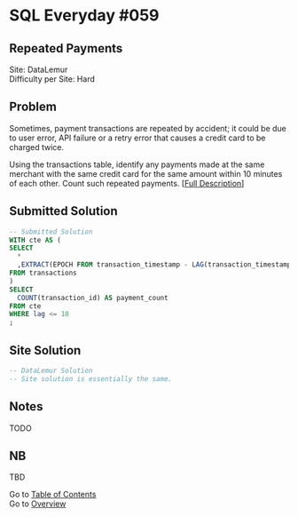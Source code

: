 # SQL Everyday \#059

## Repeated Payments

Site: DataLemur\
Difficulty per Site: Hard

## Problem

Sometimes, payment transactions are repeated by accident; it could be due to user error, API failure or a retry error that causes a credit card to be charged twice.

Using the transactions table, identify any payments made at the same merchant with the same credit card for the same amount within 10 minutes of each other. Count such repeated payments. [[Full Description](https://datalemur.com/questions/repeated-payments)]

## Submitted Solution

```sql
-- Submitted Solution
WITH cte AS (
SELECT 
  *
  ,EXTRACT(EPOCH FROM transaction_timestamp - LAG(transaction_timestamp, 1) OVER (PARTITION BY merchant_id, credit_card_id, amount ORDER BY transaction_timestamp ASC))/60 AS lag
FROM transactions
)
SELECT
  COUNT(transaction_id) AS payment_count
FROM cte
WHERE lag <= 10
;
```

## Site Solution

```sql
-- DataLemur Solution 
-- Site solution is essentially the same.
```

## Notes

TODO

## NB

TBD

Go to [Table of Contents](/README.md#contents)\
Go to [Overview](/README.md)
